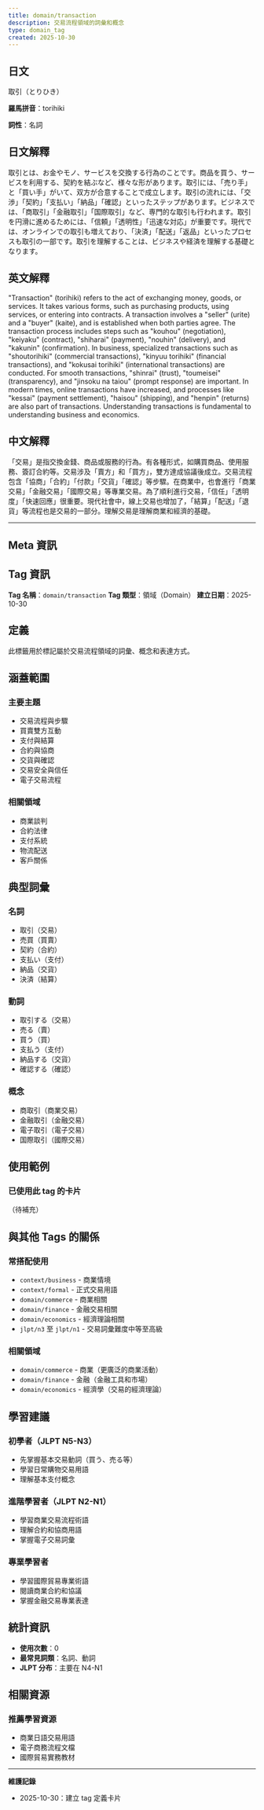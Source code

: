 ```yaml
---
title: domain/transaction
description: 交易流程領域的詞彙和概念
type: domain_tag
created: 2025-10-30
---
```


## 日文
取引（とりひき）

**羅馬拼音**：torihiki

**詞性**：名詞

## 日文解釋
取引とは、お金やモノ、サービスを交換する行為のことです。商品を買う、サービスを利用する、契約を結ぶなど、様々な形があります。取引には、「売り手」と「買い手」がいて、双方が合意することで成立します。取引の流れには、「交渉」「契約」「支払い」「納品」「確認」といったステップがあります。ビジネスでは、「商取引」「金融取引」「国際取引」など、専門的な取引も行われます。取引を円滑に進めるためには、「信頼」「透明性」「迅速な対応」が重要です。現代では、オンラインでの取引も増えており、「決済」「配送」「返品」といったプロセスも取引の一部です。取引を理解することは、ビジネスや経済を理解する基礎となります。

## 英文解釋
"Transaction" (torihiki) refers to the act of exchanging money, goods, or services. It takes various forms, such as purchasing products, using services, or entering into contracts. A transaction involves a "seller" (urite) and a "buyer" (kaite), and is established when both parties agree. The transaction process includes steps such as "kouhou" (negotiation), "keiyaku" (contract), "shiharai" (payment), "nouhin" (delivery), and "kakunin" (confirmation). In business, specialized transactions such as "shoutorihiki" (commercial transactions), "kinyuu torihiki" (financial transactions), and "kokusai torihiki" (international transactions) are conducted. For smooth transactions, "shinrai" (trust), "toumeisei" (transparency), and "jinsoku na taiou" (prompt response) are important. In modern times, online transactions have increased, and processes like "kessai" (payment settlement), "haisou" (shipping), and "henpin" (returns) are also part of transactions. Understanding transactions is fundamental to understanding business and economics.

## 中文解釋
「交易」是指交換金錢、商品或服務的行為。有各種形式，如購買商品、使用服務、簽訂合約等。交易涉及「賣方」和「買方」，雙方達成協議後成立。交易流程包含「協商」「合約」「付款」「交貨」「確認」等步驟。在商業中，也會進行「商業交易」「金融交易」「國際交易」等專業交易。為了順利進行交易，「信任」「透明度」「快速回應」很重要。現代社會中，線上交易也增加了，「結算」「配送」「退貨」等流程也是交易的一部分。理解交易是理解商業和經濟的基礎。

---

## Meta 資訊

## Tag 資訊

**Tag 名稱**：`domain/transaction`
**Tag 類型**：領域（Domain）
**建立日期**：2025-10-30

## 定義

此標籤用於標記屬於交易流程領域的詞彙、概念和表達方式。

## 涵蓋範圍

### 主要主題
- 交易流程與步驟
- 買賣雙方互動
- 支付與結算
- 合約與協商
- 交貨與確認
- 交易安全與信任
- 電子交易流程

### 相關領域
- 商業談判
- 合約法律
- 支付系統
- 物流配送
- 客戶關係

## 典型詞彙

### 名詞
- 取引（交易）
- 売買（買賣）
- 契約（合約）
- 支払い（支付）
- 納品（交貨）
- 決済（結算）

### 動詞
- 取引する（交易）
- 売る（賣）
- 買う（買）
- 支払う（支付）
- 納品する（交貨）
- 確認する（確認）

### 概念
- 商取引（商業交易）
- 金融取引（金融交易）
- 電子取引（電子交易）
- 国際取引（國際交易）

## 使用範例

### 已使用此 tag 的卡片
（待補充）

## 與其他 Tags 的關係

### 常搭配使用
- `context/business` - 商業情境
- `context/formal` - 正式交易用語
- `domain/commerce` - 商業相關
- `domain/finance` - 金融交易相關
- `domain/economics` - 經濟理論相關
- `jlpt/n3` 至 `jlpt/n1` - 交易詞彙難度中等至高級

### 相關領域
- `domain/commerce` - 商業（更廣泛的商業活動）
- `domain/finance` - 金融（金融工具和市場）
- `domain/economics` - 經濟學（交易的經濟理論）

## 學習建議

### 初學者（JLPT N5-N3）
- 先掌握基本交易動詞（買う、売る等）
- 學習日常購物交易用語
- 理解基本支付概念

### 進階學習者（JLPT N2-N1）
- 學習商業交易流程術語
- 理解合約和協商用語
- 掌握電子交易詞彙

### 專業學習者
- 學習國際貿易專業術語
- 閱讀商業合約和協議
- 掌握金融交易專業表達

## 統計資訊

- **使用次數**：0
- **最常見詞類**：名詞、動詞
- **JLPT 分布**：主要在 N4-N1

## 相關資源

### 推薦學習資源
- 商業日語交易用語
- 電子商務流程文檔
- 國際貿易實務教材

---

**維護記錄**
- 2025-10-30：建立 tag 定義卡片
